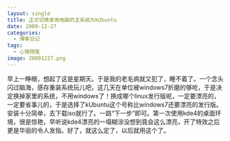 ```yaml
---
layout: single
title: 正式切换家用电脑的主系统为kUbuntu
date: 2009-12-27
categories:
  - 博客日记
tags:
  - 心情随笔
image: 20091227.png
---
```


早上一睁眼，想起了这是星期天。于是我的老毛病就又犯了，睡不着了。一个念头闪过脑海，感存重装系统玩儿吧，这几天在单位被windows7折磨的够呛，于是决定换掉家里的系统，不用windows了！换成哪个linux发行版呢，一定要漂亮的，一定要省事儿的，于是选择了kUbuntu这个号称比windows7还要漂亮的发行版。安装十分简单，去下载iso就行了。一路“下一步”即可。第一次使用kde4的桌面环境，很是惊艳，早听说kde4漂亮的一塌糊涂没想到竟会这么漂亮，开了特效之后更是华丽的令人发指。好了，就这么定了，以后就用这个了。

